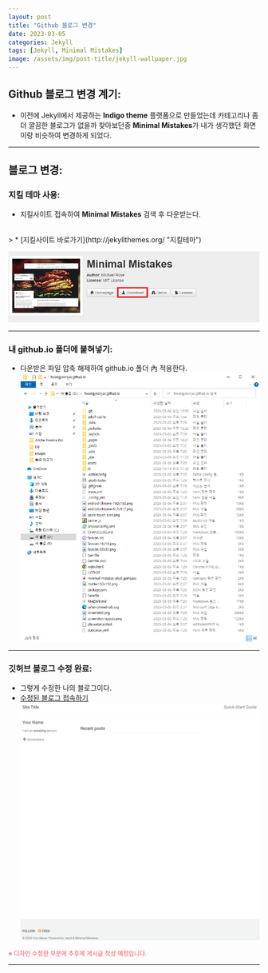 ```yaml
---
layout: post
title: "Github 블로그 변경"
date: 2023-03-05
categories: Jekyll
tags: [Jekyll, Minimal Mistakes]
image: /assets/img/post-title/jekyll-wallpaper.jpg
---
```


## Github 블로그 변경 계기:
- 이전에 Jekyll에서 제공하는 **Indigo theme** 플랫폼으로 만들었는데 카테고리나 좀 더 깔끔한 블로그가 없을까 찾아보던중 **Minimal Mistakes**가 내가 생각했던 화면이랑 비슷하여 변경하게 되었다.

* * *

## 블로그 변경:
### 지킬 테마 사용:
- 지킬사이트 접속하여 **Minimal Mistakes** 검색 후 다운받는다.
<br>
> * [지킬사이트 바로가기](http://jekyllthemes.org/ "지킬테마")

[![텍스트](/assets/img/post/local/minimal%20mistakes%20%EB%8B%A4%EC%9A%B4%20%ED%99%94%EB%A9%B4.PNG)](/assets/img/post/local/minimal%20mistakes%20%EB%8B%A4%EC%9A%B4%20%ED%99%94%EB%A9%B4.PNG)

* * *

### 내 github.io 폴더에 붙혀넣기:
- 다운받은 파일 압축 해제하여 github.io 폴더 內 적용한다.
[![텍스트](/assets/img/post/local/minimal%20mistakes%20%EC%A0%81%EC%9A%A9%20%ED%99%94%EB%A9%B4.PNG)](/assets/img/post/local/minimal%20mistakes%20%EC%A0%81%EC%9A%A9%20%ED%99%94%EB%A9%B4.PNG)

* * *

### 깃허브 블로그 수정 완료:
- 그렇게 수정한 나의 블로그이다. 
- [수정된 블로그 접속하기](https://hwangyoonjae.github.io/ "수정된 블로그 접속하기")
[![텍스트](/assets/img/post/local/minimal%20mistakes%20%EB%A1%9C%EC%BB%AC%20%EC%8B%A4%ED%96%89%20%ED%99%94%EB%A9%B4.PNG)](/assets/img/post/local/minimal%20mistakes%20%EB%A1%9C%EC%BB%AC%20%EC%8B%A4%ED%96%89%20%ED%99%94%EB%A9%B4.PNG)

<span style="color:#FA5858; font-size:12px">※ 디자인 수정한 부분에 추후에 게시글 작성 예정입니다. </span>

* * *